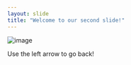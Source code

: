 ```yaml
---
layout: slide
title: "Welcome to our second slide!"
---
```

![image](https://user-images.githubusercontent.com/81379581/112518001-5c0a5780-8d6f-11eb-91a7-0bfaf54322fd.png)

Use the left arrow to go back!
